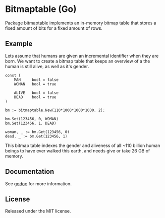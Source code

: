 # Bitmaptable (Go)

Package bitmaptable implements an in-memory bitmap table that stores a fixed
amount of bits for a fixed amount of rows.

## Example

Lets assume that humans are given an incremental identifier when they are born.
We want to create a bitmap table that keeps an overview of a the human is
still alive, as well as it's gender.

    const (
        MAN     bool = false
        WOMAN   bool = true

        ALIVE   bool = false
        DEAD    bool = true
    )

    bm := bitmaptable.New(110*1000*1000*1000, 2);

    bm.Set(123456, 0, WOMAN)
    bm.Set(123456, 1, DEAD)

    woman, _ := bm.Get(123456, 0)
    dead, _ := bm.Get(123456, 1)

This bitmap table indexes the gender and aliveness of all ~110 billion human
beings to have ever walked this earth, and needs give or take 26 GB of memory.

## Documentation

See [godoc](https://godoc.org/github.com/boljen/go-bitmap) for more information.

## License

Released under the MIT license.
